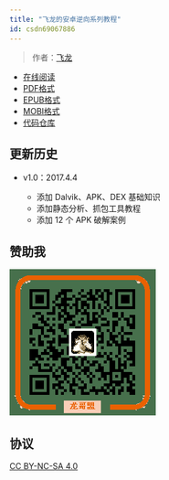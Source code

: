 ```yaml
---
title: "飞龙的安卓逆向系列教程"
id: csdn69067886
---
```


> 作者：[飞龙](https://github.com/wizardforcel)

*   [在线阅读](https://www.gitbook.com/book/wizardforcel/fl-android-re-tut/details)
*   [PDF格式](https://www.gitbook.com/download/pdf/book/wizardforcel/fl-android-re-tut)
*   [EPUB格式](https://www.gitbook.com/download/epub/book/wizardforcel/fl-android-re-tut)
*   [MOBI格式](https://www.gitbook.com/download/mobi/book/wizardforcel/fl-android-re-tut)
*   [代码仓库](https://github.com/wizardforcel/fl-android-re-tut)

## 更新历史

*   v1.0：2017.4.4

    *   添加 Dalvik、APK、DEX 基础知识
    *   添加静态分析、抓包工具教程
    *   添加 12 个 APK 破解案例

## 赞助我

![](../img/3188443743fc6dc3995d3e8bbfb4635e.png)

## 协议

[CC BY-NC-SA 4.0](http://creativecommons.org/licenses/by-nc-sa/4.0/)